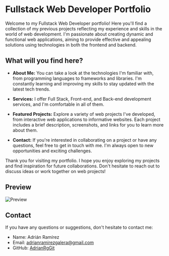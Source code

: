 # Fullstack Web Developer Portfolio

Welcome to my Fullstack Web Developer portfolio! Here you'll find a collection of my previous projects reflecting my experience and skills in the world of web development. I'm passionate about creating dynamic and functional web applications, aiming to provide effective and appealing solutions using technologies in both the frontend and backend.

## What will you find here?

- **About Me:** You can take a look at the technologies I'm familiar with, from programming languages to frameworks and libraries. I'm constantly learning and improving my skills to stay updated with the latest tech trends.

- **Services:** I offer Full Stack, Front-end, and Back-end development services, and I'm comfortable in all of them.

- **Featured Projects:** Explore a variety of web projects I've developed, from interactive web applications to informative websites. Each project includes a brief description, screenshots, and links for you to learn more about them.

- **Contact:** If you're interested in collaborating on a project or have any questions, feel free to get in touch with me. I'm always open to new opportunities and exciting challenges.

Thank you for visiting my portfolio. I hope you enjoy exploring my projects and find inspiration for future collaborations. Don't hesitate to reach out to discuss ideas or work together on web projects!

## Preview

![Preview](./src/assets/portfolio.png)

## Contact

If you have any questions or suggestions, don't hesitate to contact me:

- Name: Adrián Ramírez
- Email: adrianramirezgalera@gmail.com
- GitHub: [AdrianRgGit](https://github.com/AdrianRgGit)